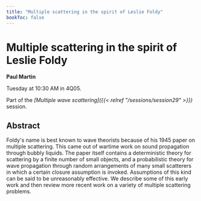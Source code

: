 ```yaml
---
title: "Multiple scattering in the spirit of Leslie Foldy"
bookToc: false
---
```


# Multiple scattering in the spirit of Leslie Foldy

**Paul Martin**

Tuesday at 10:30 AM in 4Q05.

Part of the *[Multiple wave scattering]({{< relref "/sessions/session29" >}})* session.

## Abstract

Foldy's name is best known to wave theorists because of his 1945 paper on multiple scattering. This came out of wartime work on sound propagation through bubbly liquids. The paper itself contains a deterministic theory for scattering by a finite number of small objects, and a probabilistic theory for wave propagation through random arrangements of many small scatterers in which a certain closure assumption is invoked. Assumptions of this kind can be said to be unreasonably effective. We describe some of this early work and then review more recent work on a variety of multiple scattering problems.



